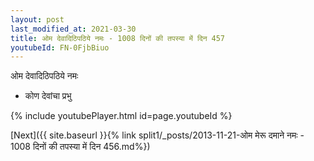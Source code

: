 ```yaml
---
layout: post
last_modified_at: 2021-03-30
title: ओम देवादिठिपठिये नमः - 1008 दिनों की तपस्या में दिन 457
youtubeId: FN-0FjbBiuo
---
```

 
 
 ओम देवादिठिपठिये नमः  
 
 -  कोण देवांचा प्रभु 
 
  
 
  
 
 
 
 
 
 


{% include youtubePlayer.html id=page.youtubeId %}
 
[Next]({{ site.baseurl }}{% link  split1/_posts/2013-11-21-ओम मेरू दमाने नमः - 1008 दिनों की तपस्या में दिन 456.md%})
 
